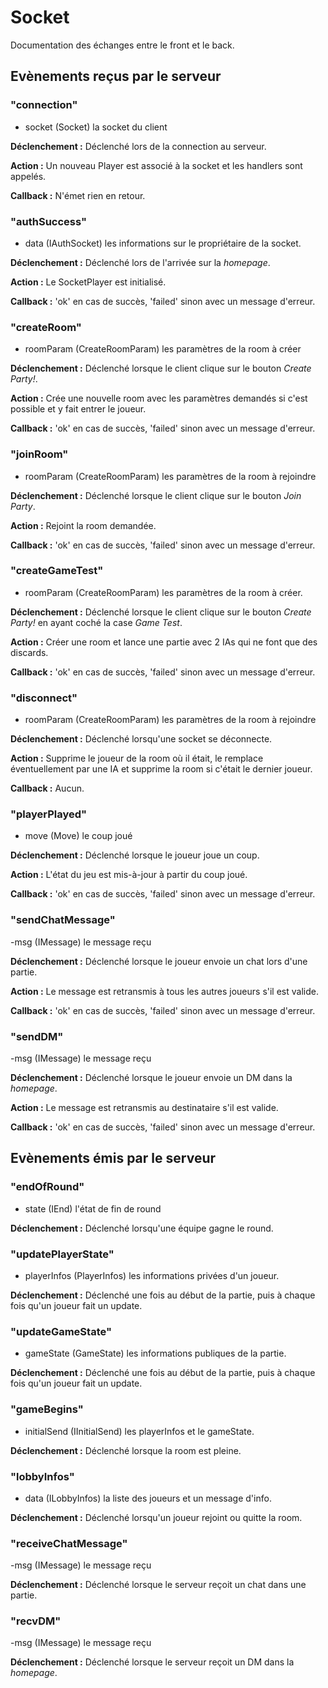 # Socket

Documentation des échanges entre le front et le back.

## Evènements reçus par le serveur

### "connection"

- socket (Socket) la socket du client

**Déclenchement :** Déclenché lors de la connection au serveur.

**Action :** Un nouveau Player est associé à la socket et les handlers sont appelés.

**Callback :** N'émet rien en retour.

### "authSuccess"

- data (IAuthSocket) les informations sur le propriétaire de la socket.

**Déclenchement :** Déclenché lors de l'arrivée sur la *homepage*.

**Action :** Le SocketPlayer est initialisé.

**Callback :** 'ok' en cas de succès, 'failed' sinon avec un message d'erreur.

### "createRoom"

- roomParam (CreateRoomParam) les paramètres de la room à créer

**Déclenchement :** Déclenché lorsque le client clique sur le bouton 
*Create Party!*.

**Action :** Crée une nouvelle room avec les paramètres demandés si c'est 
possible et y fait entrer le joueur. 

**Callback :** 'ok' en cas de succès, 'failed' sinon avec un message d'erreur.

### "joinRoom"

- roomParam (CreateRoomParam) les paramètres de la room à rejoindre

**Déclenchement :** Déclenché lorsque le client clique sur le bouton 
*Join Party*.

**Action :** Rejoint la room demandée.

**Callback :** 'ok' en cas de succès, 'failed' sinon avec un message d'erreur.


### "createGameTest"

- roomParam (CreateRoomParam) les paramètres de la room à créer.

**Déclenchement :** Déclenché lorsque le client clique sur le bouton 
*Create Party!* en ayant coché la case *Game Test*.

**Action :** Créer une room et lance une partie avec 2 IAs qui ne font que des 
discards.

**Callback :** 'ok' en cas de succès, 'failed' sinon avec un message d'erreur.

### "disconnect"

- roomParam (CreateRoomParam) les paramètres de la room à rejoindre

**Déclenchement :** Déclenché lorsqu'une socket se déconnecte.

**Action :** Supprime le joueur de la room où il était, le remplace 
éventuellement par une IA et supprime la room si c'était le dernier joueur.

**Callback :** Aucun.

### "playerPlayed"

- move (Move) le coup joué

**Déclenchement :** Déclenché lorsque le joueur joue un coup.

**Action :** L'état du jeu est mis-à-jour à partir du coup joué.

**Callback :** 'ok' en cas de succès, 'failed' sinon avec un message d'erreur.

### "sendChatMessage"

-msg (IMessage) le message reçu

**Déclenchement :** Déclenché lorsque le joueur envoie un chat lors d'une partie.

**Action :** Le message est retransmis à tous les autres joueurs s'il est valide.

**Callback :** 'ok' en cas de succès, 'failed' sinon avec un message d'erreur.

### "sendDM"

-msg (IMessage) le message reçu

**Déclenchement :** Déclenché lorsque le joueur envoie un DM dans la *homepage*.

**Action :** Le message est retransmis au destinataire s'il est valide.

**Callback :** 'ok' en cas de succès, 'failed' sinon avec un message d'erreur.

## Evènements émis par le serveur

### "endOfRound"

- state (IEnd) l'état de fin de round

**Déclenchement :** Déclenché lorsqu'une équipe gagne le round.

### "updatePlayerState"

- playerInfos (PlayerInfos) les informations privées d'un joueur.

**Déclenchement :** Déclenché une fois au début de la partie, puis à chaque fois 
qu'un joueur fait un update.

### "updateGameState"

- gameState (GameState) les informations publiques de la partie.

**Déclenchement :** Déclenché une fois au début de la partie, puis à chaque fois 
qu'un joueur fait un update.

### "gameBegins"

- initialSend (IInitialSend) les playerInfos et le gameState.

**Déclenchement :** Déclenché lorsque la room est pleine.

### "lobbyInfos"

- data (ILobbyInfos) la liste des joueurs et un message d'info.

**Déclenchement :** Déclenché lorsqu'un joueur rejoint ou quitte la room.

### "receiveChatMessage"

-msg (IMessage) le message reçu

**Déclenchement :** Déclenché lorsque le serveur reçoit un chat dans une partie.

### "recvDM"

-msg (IMessage) le message reçu

**Déclenchement :** Déclenché lorsque le serveur reçoit un DM dans la *homepage*.